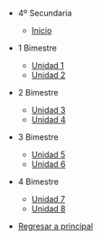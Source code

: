 - 4º Secundaria

  - [<i class="bi bi-house"></i> Inicio](4-secundaria/inicio)

- 1 Bimestre

  - [Unidad 1](4-secundaria/unidad-1.md)
  - [Unidad 2](4-secundaria/unidad-2.md)

- 2 Bimestre 

  - [Unidad 3](4-secundaria/unidad-3.md)
  - [Unidad 4](4-secundaria/unidad-4.md)

- 3 Bimestre

  - [Unidad 5](4-secundaria/unidad-5.md)
  - [Unidad 6](4-secundaria/unidad-6.md)

- 4 Bimestre

  - [Unidad 7](4-secundaria/unidad-7.md)
  - [<i class="bi bi-arrow-right-square"></i> Unidad 8](4-secundaria/unidad-8.md)

- [<i class="bi bi-caret-left-square"></i> Regresar a principal](/)

